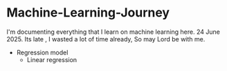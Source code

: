 # Machine-Learning-Journey
I'm documenting everything that I learn on machine learning here. 24 June 2025. Its late , I wasted a lot of time already, So may Lord be with me. 

- Regression model
  - Linear regression
  
